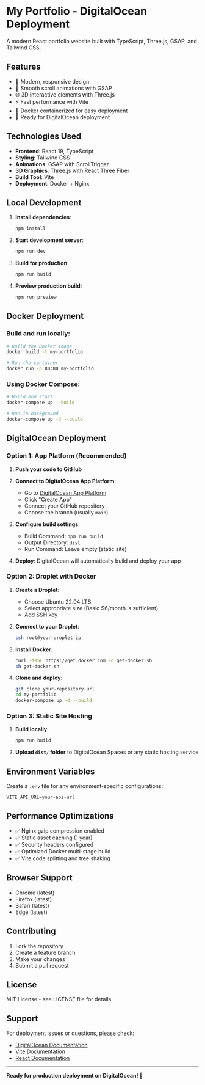 # My Portfolio - DigitalOcean Deployment

A modern React portfolio website built with TypeScript, Three.js, GSAP, and Tailwind CSS.

## Features

- 🎨 Modern, responsive design
- 🎯 Smooth scroll animations with GSAP
- 🌐 3D interactive elements with Three.js
- ⚡ Fast performance with Vite
- 🐳 Docker containerized for easy deployment
- 🚀 Ready for DigitalOcean deployment

## Technologies Used

- **Frontend**: React 19, TypeScript
- **Styling**: Tailwind CSS
- **Animations**: GSAP with ScrollTrigger
- **3D Graphics**: Three.js with React Three Fiber
- **Build Tool**: Vite
- **Deployment**: Docker + Nginx

## Local Development

1. **Install dependencies**:
   ```bash
   npm install
   ```

2. **Start development server**:
   ```bash
   npm run dev
   ```

3. **Build for production**:
   ```bash
   npm run build
   ```

4. **Preview production build**:
   ```bash
   npm run preview
   ```

## Docker Deployment

### Build and run locally:

```bash
# Build the Docker image
docker build -t my-portfolio .

# Run the container
docker run -p 80:80 my-portfolio
```

### Using Docker Compose:

```bash
# Build and start
docker-compose up --build

# Run in background
docker-compose up -d --build
```

## DigitalOcean Deployment

### Option 1: App Platform (Recommended)

1. **Push your code to GitHub**
2. **Connect to DigitalOcean App Platform**:
   - Go to [DigitalOcean App Platform](https://cloud.digitalocean.com/apps)
   - Click "Create App"
   - Connect your GitHub repository
   - Choose the branch (usually `main`)

3. **Configure build settings**:
   - Build Command: `npm run build`
   - Output Directory: `dist`
   - Run Command: Leave empty (static site)

4. **Deploy**: DigitalOcean will automatically build and deploy your app

### Option 2: Droplet with Docker

1. **Create a Droplet**:
   - Choose Ubuntu 22.04 LTS
   - Select appropriate size (Basic $6/month is sufficient)
   - Add SSH key

2. **Connect to your Droplet**:
   ```bash
   ssh root@your-droplet-ip
   ```

3. **Install Docker**:
   ```bash
   curl -fsSL https://get.docker.com -o get-docker.sh
   sh get-docker.sh
   ```

4. **Clone and deploy**:
   ```bash
   git clone your-repository-url
   cd my-portfolio
   docker-compose up -d --build
   ```

### Option 3: Static Site Hosting

1. **Build locally**:
   ```bash
   npm run build
   ```

2. **Upload `dist/` folder** to DigitalOcean Spaces or any static hosting service

## Environment Variables

Create a `.env` file for any environment-specific configurations:

```env
VITE_API_URL=your-api-url
```

## Performance Optimizations

- ✅ Nginx gzip compression enabled
- ✅ Static asset caching (1 year)
- ✅ Security headers configured
- ✅ Optimized Docker multi-stage build
- ✅ Vite code splitting and tree shaking

## Browser Support

- Chrome (latest)
- Firefox (latest)
- Safari (latest)
- Edge (latest)

## Contributing

1. Fork the repository
2. Create a feature branch
3. Make your changes
4. Submit a pull request

## License

MIT License - see LICENSE file for details

## Support

For deployment issues or questions, please check:
- [DigitalOcean Documentation](https://docs.digitalocean.com/)
- [Vite Documentation](https://vitejs.dev/)
- [React Documentation](https://react.dev/)

---

**Ready for production deployment on DigitalOcean! 🚀**
```
